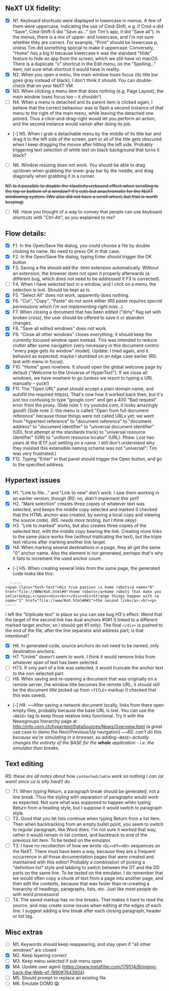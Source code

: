 ## NeXT UX fidelity:

- [x] N1. Keyboard shortcuts were displayed in lowercase in menus. A few of them were uppercase, indicating the use of Cmd-Shift, e.g. if Cmd-s did "Save", Cmd-Shift-S did "Save as…" (on Tim's app, it did "Save all"). In the menus, there is a mix of upper- and lowercase, and I'm not sure whether they are correct. For example, "Print" should be lowercase p, unless Tim did something special to make it uppercase. Conversely, "Home" has a big H because lowercase h was the standard "Hide" feature to hide an app from the screen, which we still have on macOS. There is a duplicate "x" shortcut in the Edit menu, on the "Spelling…" item; not sure what shortcut it would have in reality.
- [x] N2. When you open a menu, the main window loses focus (its title bar goes gray instead of black); I don't think it should. You can double-check that on your NeXT VM.
- [x] N3. When clicking a menu item that does nothing (e.g. Page Layout), the main window loses focus too – it shouldn't.
- [ ] N4. When a menu is detached and its parent item is clicked again, I believe that the correct behaviour was to flash a second instance of that menu to the right of the main menu, while leaving the detached one pinned. Thus a click-and-drag-right would let you perform an action, and the second instance would vanish after doing its job.
- [-] N5. When I grab a detachable menu by the middle of its title bar and drag it to the left side of the screen, part or all of the title gets obscured when I keep dragging the mouse after hitting the left side. Probably triggering text selection of white text on black background that turns it black?
- [ ] N6. Window resizing does not work. You should be able to drag up/down when grabbing the lower gray bar by the middle, and drag diagonally when grabbing it in a corner.

~~N7. Is it possible to disable the elasticity+rebound effect when scrolling to the top or bottom of a window? It's cute but anachronistic for the NeXT windowing system. (We also did not have a scroll wheel, but that is worth keeping)~~

- [ ] N8. Have you thought of a way to convey that people can use keyboard shortcuts with "Ctrl-Alt", as you explained to me?

## Flow details:

- [x] F1. In the Open/Save file dialog, you could choose a file by double clicking its name. No need to press OK in that case.
- [x] F2. In the Open/Save file dialog, typing Enter should trigger the OK button
- [x] F3. Saving a file should add the .html extension automatically. Without an extension, the browser does not open it properly afterwards (a different bug, which does not need to be addressed if F3 is corrected).
- [ ] F4. When I have selected text in a window, and I click on a menu, the selection is lost. Should be kept as is.
- [x] F5. "Select All" does not work, apparently does nothing.
- [x] F6. "Cut", "Copy", "Paste" do not work either _(RS paste requires special permissions which I'm not implementing right now…)._
- [x] F7. When closing a document that has been edited ("dirty" flag set with broken cross), the user should be offered to save it or abandon changes.
- [x] F8. "Save all edited windows" does not work.
- [x] F9. "Close all other windows" closes everything; it should keep the currently focused window open instead. This was intended to reduce clutter after some navigation (very necessary in this document-centric "every page gets its window" model). Update: I tried again, and it behaved as expected; maybe I stumbled on an edge case earlier (RS: test with menu in focus).
- [x] F10. "Home" goes nowhere. It should open the global welcome page by default ("Welcome to the Universe of HyperText"). If we close all windows, we have nowhere to go (unless we resort to typing a URL manually – yuck!)
- [x] F11. The "Open URL" panel should accept a plain domain name, and autofill the required http(s). That's now how it worked back then, but it's just too confusing to type "google.com" and get a 400 "Bad request" error from the proxy. (Side note 1: try youtube.com, it looks amazingly good!) (Side note 2: the menu is called "Open from full document reference" because those things were not called URLs yet; we went from "hypertext reference" to "document reference" to "document address" to "document identifier" to "universal document identifier" (UDI, first attempt at the standards track) to "universal resource identifier" (URI) to "uniform resource locator" (URL). Phew. Lost two years at the IETF just settling on a name. I still don't understand why they insisted this extensible naming scheme was not "universal"; Tim was very frustrated.)
- [x] F12. Typing "Enter" in that panel should trigger the Open button, and go to the specified address.

## Hypertext issues

- [x] H1. "Link to file…" and "Link to new" don't work. I saw them working in an earlier version, though _(RS: no, didn't implement this yet!)_
- [x] H2. "Mark selection" creates three copies of whatever text was selected, and keeps the middle copy selected and marked (I checked that the HTML anchor was created, by saving a local copy and viewing the source code). _(RS: needs more testing, but I think okay)_
- [x] H3. "Link to marked" works, but also creates three copies of the selected text, with the middle copy bearing the link. Creating more links to the same place works fine (without triplicating the text), but the triple text returns after marking another link target.
- [x] H4. When marking several destinations in a page, they all get the same "0" anchor name. Also the <NEXTID> element is not generated, perhaps that's why it fails to increment the used anchor count.
- [-] H5. When creating several links from the same page, the generated code looks like this:
```
  -----
<span class="hash-text">His true passion is home robots<a name="0"
href="file://WWW/Koh.html#0">home robots</a>home robots that make you
smlie!&nbsp;</span><div><br></div><div>Strange things happen with <a
name="1" href="file://www/Koh.html#0#1">the second link</a>.<br><p>
-----
  ```
I left the "triplicate text" in place so you can see bug H3's effect. Weird that the target of the second link has dual anchors #0#1 (I linked to a different marked target anchor, so I should get #1 only). The final `</div>` is pushed to the end of the file, after the line separator and address part; is that intentional?
- [x] H6. In generated code, source anchors do not need to be named, only destination anchors.
- [x] H7. "Unlink" doesn't seem to work. I think it would remove links from whatever span of text has been selected. 
- [ ] H7.5. If only part of a link was selected, it would truncate the anchor text to the non-selected part.
- [ ] H8. When saving and re-opening a document that was originally on a remote server, the window title becomes the remote URL; it should still be the document title picked up from `<TITLE>` markup (I checked that this was saved).
- [-] H9. ~~After saving a network document locally, links from there open empty files, probably because the base URL is lost. You can use the `<BASE>` tag to keep those relative links functional. Try it with the Newsgroups hierarchy page at http://info.cern.ch/hypertext/DataSources/News/Overview.html (a great use case to demo the Next/Previous/Up navigation) ~~_RS: can't do this because we're simulating in a browser, so adding `<BASE>` actually changes the entirety of the BASE for the **whole** application - i.e. the simulator then breaks_.


## Text editing

_RS: these are all notes about how `contenteditable` work so nothing I can (or want! since ce is silly hard!) do._

- [ ] T1. When typing Return, a paragraph break should be generated, not a line break. Thus the styling with separation of paragraphs would work as expected. Not sure what was supposed to happen when typing Return from a heading style, but I suppose it would switch to paragraph style.
- [ ] T2. Good that you let lists continue when typing Return from a list item. Then when backtracking from an empty bullet point, you seem to switch to regular paragraph, like Word does. I'm not sure it worked that way, rather it would remain in list context, and backtrack to end of the previous list item. To be tested on the emulator.
- [ ] T3. I have no recollection of how we wrote `<DL><DT><DD>` sequences on the NeXT. There must have been a way, because they are a frequent occurrence in all those documentation pages that were created and maintained with this editor! Probably a combination of picking a "definition list" style and tabbing to switch between the DT and the DD parts on the same line. To be tested on the emulator. I do remember that we would often copy a chunk of text from a page into another page, and then edit the contents, because that was faster than re-creating a hierarchy of headings, paragraphs, lists, etc. Just like most people do with word processors!
- [ ] T4. The saved markup has no line breaks. That makes it hard to read the source, and may create some issues when editing at the edges of each line. I suggest adding a line break after each closing paragraph, header or list tag.

## Misc extras

- [ ] M1. Keywords should keep reappearing, and stay open if "all other windows" are closed
- [x] M2. Keep layering correct
- [ ] M3. Keep menu selected if sub menu open
- [x] M4. Update user agent (https://www.metafilter.com/179514/Bringing-back-the-Web-of-1990#7643904)
- [ ] M5. Should prompt to replace an existing file
- [ ] M6. Emulate DOM0 😱